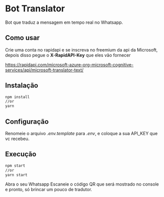 # Bot Translator

Bot que traduz a mensagem em tempo real no Whatsapp.

## Como usar

Crie uma conta no rapidapi e se inscreva no freemium da api da Microsoft, depois disso pegue o **X-RapidAPI-Key** que eles vão fornecer

https://rapidapi.com/microsoft-azure-org-microsoft-cognitive-services/api/microsoft-translator-text/

## Instalação

```bash
npm install
//or
yarn
```

## Configuração
Renomeie o arquivo *.env.template* para *.env*, e coloque a sua API_KEY que vc recebeu.

## Execução

```bash
npm start
//or
yarn start
```

Abra o seu Whatsapp Escaneie o código QR que será mostrado no console e pronto, só brincar um pouco de tradutor.
